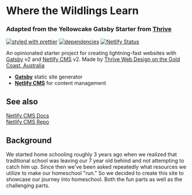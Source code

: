 # Where the Wildlings Learn

### Adapted from the Yellowcake Gatsby Starter from [Thrive](https://thriveweb.com.au/)

[![styled with prettier](https://img.shields.io/badge/styled_with-prettier-ff69b4.svg?style=flat-square)](https://github.com/prettier/prettier)
[![dependencies](https://david-dm.org/darinlevesque/Kelli-HS.svg?style=flat-square)](https://david-dm.org/darinlevesque/Kelli-HS)
[![Netlify Status](https://api.netlify.com/api/v1/badges/2c9e6097-f765-4980-8ee0-9cd2a0530301/deploy-status)](https://app.netlify.com/sites/wherethewildlingslearn/deploys)

An opinionated starter project for creating lightning-fast websites with [Gatsby](https://gatsbyjs.org) v2 and [Netlify CMS](https://netlifycms.org) v2. Made by [Thrive Web Design on the Gold Coast, Australia](https://thriveweb.com.au)

- **[Gatsby](https://gatsbyjs.org)** static site generator
- **[Netlify CMS](https://github.com/netlify/netlify-cms)** for content management

## See also

[Netlify CMS Docs](https://www.netlifycms.org/docs/)  
[Netlify CMS Repo](https://github.com/netlify/netlify-cms)

## Background

We started home schooling roughly 3 years ago when we realized that traditional school was leaving our 7 year old behind and not attempting to catch him up. Since then we've been asked repeatedly what resources we utilize to make our homeschool "run." So we decided to create this site to showcase our journey into homeschool. Both the fun parts as well as the challenging parts.

